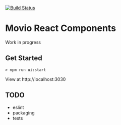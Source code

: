 [![Build Status](https://travis-ci.org/movio/movio-react-components.svg?branch=master)](https://travis-ci.org/movio/movio-react-components)

# Movio React Components
Work in progress

## Get Started

    > npm run ui:start

View at http://localhost:3030

## TODO

* eslint
* packaging
* tests

